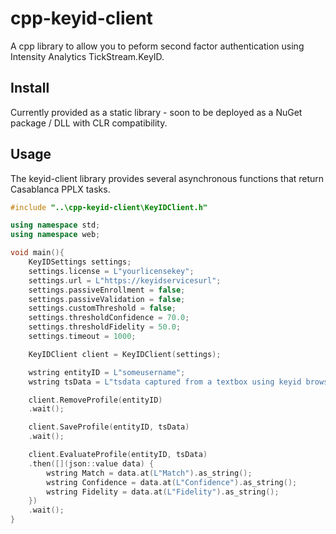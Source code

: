 # cpp-keyid-client

A cpp library to allow you to peform second factor authentication using Intensity Analytics TickStream.KeyID.

## Install

Currently provided as a static library - soon to be deployed as a NuGet package / DLL with CLR compatibility.

## Usage

The keyid-client library provides several asynchronous functions that return Casablanca PPLX tasks.

```cpp
#include "..\cpp-keyid-client\KeyIDClient.h"

using namespace std;
using namespace web;

void main(){
	KeyIDSettings settings;
	settings.license = L"yourlicensekey";
	settings.url = L"https://keyidservicesurl";
	settings.passiveEnrollment = false;
	settings.passiveValidation = false;
	settings.customThreshold = false;
	settings.thresholdConfidence = 70.0;
	settings.thresholdFidelity = 50.0;
	settings.timeout = 1000;

	KeyIDClient client = KeyIDClient(settings);

	wstring entityID = L"someusername";
	wstring tsData = L"tsdata captured from a textbox using keyid browser javscript library";

	client.RemoveProfile(entityID)
	.wait();

	client.SaveProfile(entityID, tsData)
	.wait();

	client.EvaluateProfile(entityID, tsData)
	.then([](json::value data) {
		wstring Match = data.at(L"Match").as_string();
		wstring Confidence = data.at(L"Confidence").as_string();
		wstring Fidelity = data.at(L"Fidelity").as_string();
	})
	.wait();
}
```